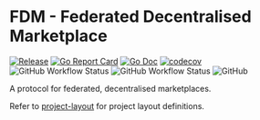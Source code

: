 # FDM - Federated Decentralised Marketplace
[![Release](https://img.shields.io/github/release/lurifn/fdm-protocol.svg)](https://github.com/lurifn/fdm-protocol/releases/latest)
[![Go Report Card](https://goreportcard.com/badge/github.com/lurifn/fdm-protocol)](https://goreportcard.com/report/github.com/lurifn/fdm-protocol)
[![Go Doc](https://img.shields.io/badge/godoc-reference-blue.svg)](http://godoc.org/github.com/lurifn/fdm-protocol)
[![codecov](https://codecov.io/gh/lurifn/FDM-protocol/branch/main/graph/badge.svg?token=15C26W09QA)](https://codecov.io/gh/lurifn/FDM-protocol)
![GitHub Workflow Status](https://img.shields.io/github/workflow/status/lurifn/FDM-protocol/CI?label=CI)
![GitHub Workflow Status](https://img.shields.io/github/workflow/status/lurifn/FDM-protocol/CD?label=CD)
![GitHub](https://img.shields.io/github/license/lurifn/FDM-protocol)

A protocol for federated, decentralised marketplaces.

Refer to [project-layout](https://github.com/golang-standards/project-layout) for project layout definitions.
